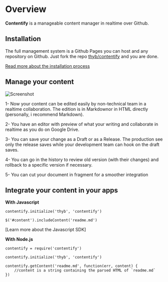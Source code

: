 Overview
========

**Contentify** is a manageable content manager in realtime over Github.

Installation
------------

The full management system is a Github Pages you can host and any repository on Github. Just fork the repo [thyb/contentify](https://github.com/thyb/contentify) and you are done. 

[Read more about the installation process](#/learn-more/install)

Manage your content
-------------------

![Screenshot](http://thyb.github.io/contentify/img/contentify-screen.png)

1- Now your content can be edited easily by non-technical team in a realtime collaboration. The edition is in Markdownor in HTML directly (personally, i recommend Markdown).

2- You have an editor with preview of what your writing and collaborate in realtime as you do on Google Drive.

3- You can save your change as a Draft or as a Release. The production see only the release saves while your development team can hook on the draft saves.

4- You can go in the history to review old version (with their changes) and rollback to a specific version if necessary.

5- You can cut your document in fragment for a smoother integration

Integrate your content in your apps
-----------------------------------

**With Javascript**

    contentify.initialize('thyb', 'contentify')
     
    $('#content').includeContent('readme.md')

[Learn more about the Javascript SDK]

**With Node.js**

    contentify = require('contentify')
     
    contentify.initialize('thyb', 'contentify')
     
    contentify.getContent('readme.md', function(err, content) {
        //content is a string containing the parsed HTML of `readme.md`
    })


